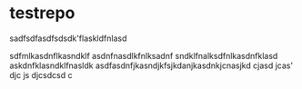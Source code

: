 # testrepo

sadfsdfasdfsdsdk'flaskldfnlasd

sdfmlkasdnflkasndklf
asdnfnasdlkfnlksadnf
sndklfnalksdfnlkasdnfklasd
askdnfklasndklfnasldk
asdfasdnfjkasndjkfsjkdanjkasdnkjcnasjkd cjasd jcas' djc js djcsdcsd c